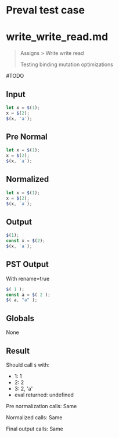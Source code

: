 # Preval test case

# write_write_read.md

> Assigns > Write write read
>
> Testing binding mutation optimizations

#TODO

## Input

`````js filename=intro
let x = $(1);
x = $(2);
$(x, 'a');
`````

## Pre Normal

`````js filename=intro
let x = $(1);
x = $(2);
$(x, `a`);
`````

## Normalized

`````js filename=intro
let x = $(1);
x = $(2);
$(x, `a`);
`````

## Output

`````js filename=intro
$(1);
const x = $(2);
$(x, `a`);
`````

## PST Output

With rename=true

`````js filename=intro
$( 1 );
const a = $( 2 );
$( a, "a" );
`````

## Globals

None

## Result

Should call `$` with:
 - 1: 1
 - 2: 2
 - 3: 2, 'a'
 - eval returned: undefined

Pre normalization calls: Same

Normalized calls: Same

Final output calls: Same
